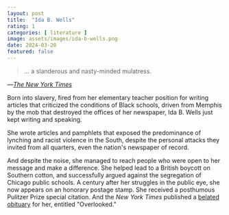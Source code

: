 ```yaml
---
layout: post
title:  "Ida B. Wells"
rating: 1
categories: [ literature ]
image: assets/images/ida-b-wells.png
date: 2024-03-20
featured: false
---
```


> ... a slanderous and nasty-minded mulatress.

—_[The New York Times](https://www.theguardian.com/world/2018/apr/27/ida-b-wells-civil-rights-movement-reporter)_

Born into slavery, fired from her elementary teacher position for writing articles that criticized the conditions of Black schools, driven from Memphis by the mob that destroyed the offices of her newspaper, Ida B. Wells just kept writing and speaking.

She wrote articles and pamphlets that exposed the predominance of lynching and racist violence in the South, despite the personal attacks they invited from all quarters, even the nation's newspaper of record.

And despite the noise, she managed to reach people who were open to her message and make a difference. She helped lead to a British boycott on Southern cotton, and successfully argued against the segregation of Chicago public schools. A century after her struggles in the public eye, she now appears on an honorary postage stamp. She received a posthumous Pulitzer Prize special citation. And the _New York Times_ published a [belated obituary](https://www.nytimes.com/interactive/2018/obituaries/overlooked-ida-b-wells.html) for her, entitled "Overlooked."


